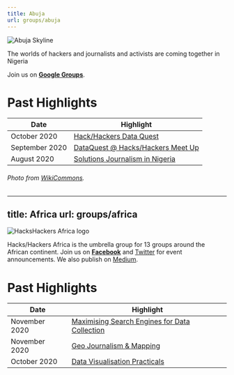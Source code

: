 ```yaml
---
title: Abuja
url: groups/abuja
---
```


![Abuja Skyline](https://upload.wikimedia.org/wikipedia/commons/9/9b/Abuja_Nightlife.jpg)

The worlds of hackers and journalists and activists are coming together in Nigeria

Join us on **[Google Groups](https://groups.google.com/u/0/g/hackshackers-lagos)**. 

# Past Highlights

| **Date**  | **Highlight** |  
|-----------|---------------|  
| October 2020 | [Hack/Hackers Data Quest](https://groups.google.com/u/0/g/hackshackers-lagos/c/dpbGBTt7D-w) |
| September 2020 | [DataQuest @ Hacks/Hackers Meet Up](https://groups.google.com/u/0/g/hackshackers-lagos/c/pOSVKwwZfQg) |   
| August 2020 | [Solutions Journalism in Nigeria](https://twitter.com/justinarenstein/status/1230478956845060096) |

###### Photo from [WikiCommons](wikicommons.org).


---
title: Africa
url: groups/africa
---

![HacksHackers Africa logo](https://scontent-sea1-1.xx.fbcdn.net/v/t1.0-9/90627984_2928511407187232_5387638810399997952_o.jpg?_nc_cat=110&ccb=2&_nc_sid=8024bb&_nc_ohc=b0evGjyYrNMAX9gEsPD&_nc_ht=scontent-sea1-1.xx&oh=dfe66a4381626822d20de3252b79c840&oe=6018E722)

Hacks/Hackers Africa is the umbrella group for 13 groups around the African continent. Join us on **[Facebook](https://www.facebook.com/HacksHackersAfrica/)** and [Twitter](https://twitter.com/hhafrica) for event announcements. We also publish on [Medium](https://medium.com/hacks-hackers-africa).

# Past Highlights

| **Date**  | **Highlight** |  
|-----------|---------------|  
| November 2020 | [Maximising Search Engines for Data Collection](https://www.facebook.com/events/3597749846942240/) |
| November 2020 | [Geo Journalism & Mapping](https://www.facebook.com/events/2729630220593125/) |   
| October 2020 | [Data Visualisation Practicals](https://www.facebook.com/events/268967381163054/) |
